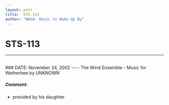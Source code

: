 ```yaml
---
layout: post
title:  STS-113
author: "NASA: Music to Wake Up By"
---
```


# STS-113
----
<br/>
### DATE: November 24, 2002
----
The Wind Ensemble - Music for Wetherbee by UNKNOWN

##### Comment:
* provided by his daughter
